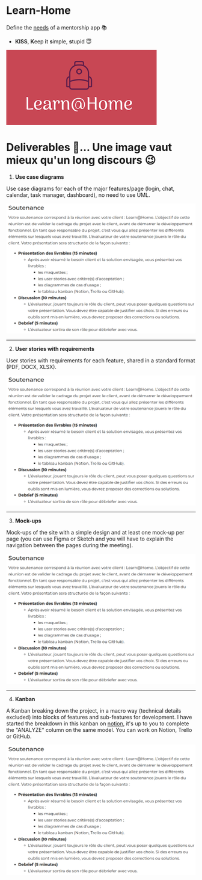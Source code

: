 # Learn-Home

Define the [needs](./Tools/Notes+-+Réunion+Learn@Home.pdf) of a mentorship app 📚

- **KISS**, **K**eep **i**t **s**imple, **s**tupid 😇

![Logo](./Tools/15975912807474_Screen%20Shot%202020-08-16%20at%2017.19.38.png "openclassrooms, P10")

# Deliverables 🚚... Une image vaut mieux qu'un long discours 😉

1. **Use case diagrams**

Use case diagrams for each of the major features/page (login, chat, calendar, task manager, dashboard), no need to use UML.

![Logo](./Tools/soutenance.png "Use case diagrams, P10")

---

2. **User stories with requirements**

User stories with requirements for each feature, shared in a standard format (PDF, DOCX, XLSX).

![Logo](./Tools/soutenance.png "User stories, P10")

---
3. **Mock-ups**

Mock-ups of the site with a simple design and at least one mock-up per page (you can use Figma or Sketch and you will have to explain the navigation between the pages during the meeting).

![Logo](./Tools/soutenance.png "Mock-ups, P10")

---

4. **Kanban**

A Kanban breaking down the project, in a macro way (technical details excluded) into blocks of features and sub-features for development. I have started the breakdown in this kanban on [notion](https://learnathome-p10.notion.site/), it's up to you to complete the "ANALYZE" column on the same model. You can work on Notion, Trello or GitHub.

![Logo](./Tools/soutenance.png "Kanban, P10")
